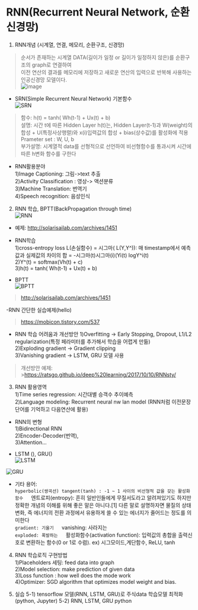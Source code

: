 # RNN(Recurrent Neural Network, 순환신경망)


1. RNN개념 (시계열, 연결, 메모리, 순환구조, 신경망)
> 순서가 존재하는 시계열 DATA(길이가 일정 or 길이가 일정하지 않은)를 순환구조의 graph로 연결하여  
 이전 연산의 결과를 메모리에 저장하고 새로운 연산의 입력으로 반복해 사용하는 인공신경망 모델이다.  
 ![image](https://user-images.githubusercontent.com/45334819/55249812-4e10c180-5290-11e9-845b-b7c0c178276b.png)

 
- SRN(Simple Recurrent Neural Network) 기본함수  
![SRN](https://user-images.githubusercontent.com/45334819/55276744-8076f900-533a-11e9-8b51-e78772b4ecbf.jpg)  
>함수: h(t) = tanh( Wh(t-1) + Ux(t) + b)  
>설명: 시간 t에 따른 Hidden Layer h(t)는, Hidden Layer(t-1)과 W(weight)의 합성 + U(특정사상행렬)와 x(i)입력값의 합성 + bias(상수값)를  활성화에 적용   
>Prameter set : W, U, b  
>부가설명:  시계열적 data를 선형적으로 선언하여 비선형함수를 통과시켜 시간에 따른 h변화 함수를 구한다  
 
- RNN활용분야  
1)Image Captioning: 그림->text 추출  
2)Activity Classification : 영상-> 액션분류  
3)Machine Translation: 번역기  
4)Speech recognition: 음성인식  


2. RNN 학습, BPTT(BackPropagation through time)  
![RNN](https://user-images.githubusercontent.com/45334819/55276773-c6cc5800-533a-11e9-8adf-bad243f03523.jpg)  
- 예제: http://solarisailab.com/archives/1451  
- RNN학습  
 1)cross-entropy loss L(손실함수) = 시그마( L(Y,Y^)): 매 timestamp에서 예측값과 실제값의 차이의 합 = -시그마(t)시그마(i)(Yi(t) logY^i(t)  
 2)Y^(t) = softmax(Vh(t) + c)  
 3)h(t)  = tanh( Wh(t-1) + Ux(t) + b)  

- BPTT  
![BPTT](https://user-images.githubusercontent.com/45334819/55276776-da77be80-533a-11e9-9314-b8a9bffed12b.jpg)  
> http://solarisailab.com/archives/1451


-RNN 간단한 실습예제(hello)
>https://mobicon.tistory.com/537
  
  
- RNN 학습 어려움과 개선방안
1)Overfitting -> Early Stopping, Dropout, L1/L2 regularization(특정 페라미터를 추가해서 학습을 어렵게 만듦)   
2)Exploding gradient -> Gradient clipping  
3)Vanishing gradient -> LSTM, GRU 모델 사용  
>개선방안 예제:  >https://ratsgo.github.io/deep%20learning/2017/10/10/RNNsty/  
  
    
3. RNN 활용영역  
1)Time series regression: 시간대별 승객수 추이예측  
2)Language modeling: Recurrent neural nw lan model (RNN처럼 이전문장단어를 기억하고 다음연산에 활용)  

- RNN의 변형  
1)Bidirectional RNN  
2)Encoder-Decoder(번역),   
3)Attention...  
  
- LSTM (), GRU()  
![LSTM](https://user-images.githubusercontent.com/45334819/55276778-e6fc1700-533a-11e9-9808-115c54c19c98.jpg)  
  
![GRU](https://user-images.githubusercontent.com/45334819/55276781-f4190600-533a-11e9-9ab5-ea25d83ca9e3.jpg)    
  
  
- 기타 용어:  
`hyperbolic(쌍곡선) tangent(tanh) : -1 ~ 1 사이의 비선형적 값을 갖는 활성화 함수  
`엔트로피(entropy):   흔히 일반인들에게 무질서도라고 알려져있기도 하지만 정확한 개념의 이해를 위해 좋은 말은 아니다.[1] 다른 말로 설명하자면 물질의 상태 변화, 즉 에너지의 전환 과정에서 유용하게 쓸 수 있는 에너지가 줄어드는 정도를 의미한다  
`gradient: 기울기  
`vanishing: 사라지는  
`exploded: 폭발하는  
`활성화함수(activation function): 입력값의 총합을 출력신호로 변환하는 함수(0 or 1로 수렴). ex) 시그모이드,계단함수, ReLU, tanh  
  

4. RNN 학습로직 구현방법  
1)Placeholders 세팅: feed data into graph  
2)Model selection: make prediction of given data  
3)Loss function : how well does the mode work   
4)Optimizer: SGD algorithm that optimizes model weight and bias.  

5. 실습
5-1) tensorflow 모델(RNN, LSTM, GRU)로 주식data 학습모델 최적화(python, Jupyter)
5-2) RNN, LSTM, GRU python 
